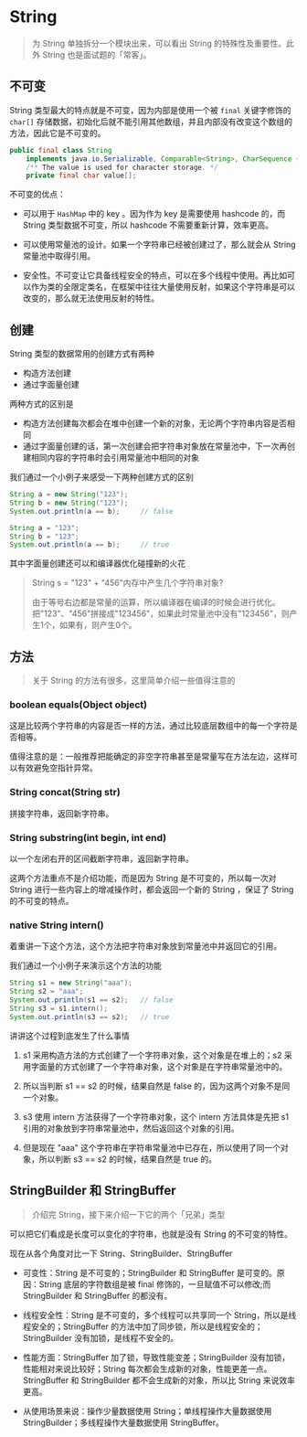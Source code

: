 # String

> 为 String 单独拆分一个模块出来，可以看出 String 的特殊性及重要性。此外 String 也是面试题的「常客」。

## 不可变

String 类型最大的特点就是不可变，因为内部是使用一个被 `final` 关键字修饰的 `char[]` 存储数据，初始化后就不能引用其他数组，并且内部没有改变这个数组的方法，因此它是不可变的。

```java
public final class String
    implements java.io.Serializable, Comparable<String>, CharSequence {
    /** The value is used for character storage. */
    private final char value[];
```

不可变的优点：

- 可以用于 `HashMap` 中的 key 。因为作为 key 是需要使用 hashcode 的，而 String 类型数据不可变，所以 hashcode 不需要重新计算，效率更高。

- 可以使用常量池的设计。如果一个字符串已经被创建过了，那么就会从 String 常量池中取得引用。
- 安全性。不可变让它具备线程安全的特点，可以在多个线程中使用。再比如可以作为类的全限定类名，在框架中往往大量使用反射，如果这个字符串是可以改变的，那么就无法使用反射的特性。



## 创建

String 类型的数据常用的创建方式有两种

- 构造方法创建
- 通过字面量创建

两种方式的区别是

- 构造方法创建每次都会在堆中创建一个新的对象，无论两个字符串内容是否相同
- 通过字面量创建的话，第一次创建会把字符串对象放在常量池中，下一次再创建相同内容的字符串时会引用常量池中相同的对象

我们通过一个小例子来感受一下两种创建方式的区别

```java
String a = new String("123");
String b = new String("123");
System.out.println(a == b);		// false

String a = "123";
String b = "123";
System.out.println(a == b);		// true
```

其中字面量创建还可以和编译器优化碰撞新的火花

> String s = "123" + "456"内存中产生几个字符串对象?
>
> 由于等号右边都是常量的运算，所以编译器在编译的时候会进行优化。把"123"、"456"拼接成"123456"，如果此时常量池中没有"123456"，则产生1个，如果有，则产生0个。



## 方法

> 关于 String 的方法有很多，这里简单介绍一些值得注意的

### boolean equals(Object object)

这是比较两个字符串的内容是否一样的方法，通过比较底层数组中的每一个字符是否相等。

值得注意的是：一般推荐把能确定的非空字符串甚至是常量写在方法左边，这样可以有效避免空指针异常。

### String concat(String str)

拼接字符串，返回新字符串。

### String substring(int begin, int end)

以一个左闭右开的区间截断字符串，返回新字符串。

这两个方法重点不是介绍功能，而是因为 String 是不可变的，所以每一次对 String 进行一些内容上的增减操作时，都会返回一个新的 String ，保证了 String 的不可变的特点。

### native String intern()

着重讲一下这个方法，这个方法把字符串对象放到常量池中并返回它的引用。

我们通过一个小例子来演示这个方法的功能

```java
String s1 = new String("aaa");
String s2 = "aaa";
System.out.println(s1 == s2);	// false
String s3 = s1.intern();
System.out.println(s3 == s2);  	// true
```

讲讲这个过程到底发生了什么事情

1. s1 采用构造方法的方式创建了一个字符串对象，这个对象是在堆上的；s2 采用字面量的方式创建了一个字符串对象，这个对象是在字符串常量池中的。

2. 所以当判断 s1 == s2 的时候，结果自然是 false 的，因为这两个对象不是同一个对象。
3. s3 使用 intern 方法获得了一个字符串对象，这个 intern 方法具体是先把 s1 引用的对象放到字符串常量池中，然后返回这个对象的引用。
4. 但是现在 "aaa" 这个字符串在字符串常量池中已存在，所以使用了同一个对象，所以判断 s3 == s2 的时候，结果自然是 true 的。



## StringBuilder 和 StringBuffer

> 介绍完 String，接下来介绍一下它的两个「兄弟」类型

可以把它们看成是长度可以变化的字符串，也就是没有 String 的不可变的特性。

现在从各个角度对比一下 String、StringBuilder、StringBuffer

- 可变性：String 是不可变的；StringBuilder 和 StringBuffer 是可变的。原因：String 底层的字符数组是被 final 修饰的，一旦赋值不可以修改;而 StringBuilder 和 StringBuffer 的都没有。

- 线程安全性：String 是不可变的，多个线程可以共享同一个 String，所以是线程安全的；StringBuffer 的方法中加了同步锁，所以是线程安全的；StringBuilder 没有加锁，是线程不安全的。
- 性能方面：StringBuffer 加了锁，导致性能变差；StringBuilder 没有加锁，性能相对来说比较好；String 每次都会生成新的对象，性能更差一点。StringBuffer 和 StringBuilder 都不会生成新的对象，所以比 String 来说效率更高。
- 从使用场景来说：操作少量数据使用 String；单线程操作大量数据使用 StringBuilder；多线程操作大量数据使用 StringBuffer。